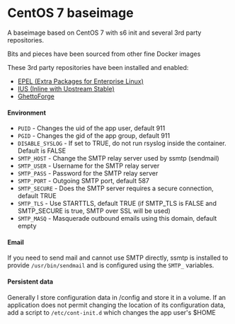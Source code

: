 CentOS 7 baseimage
==================

A baseimage based on CentOS 7 with s6 init and several 3rd party repositories.

Bits and pieces have been sourced from other fine Docker images

These 3rd party repositories have been installed and enabled:

- [EPEL (Extra Packages for Enterprise Linux)](https://fedoraproject.org/wiki/EPEL)
- [IUS (Inline with Upstream Stable)](https://ius.io/)
- [GhettoForge](http://ghettoforge.org/index.php/Main_Page)

#### Environment

- `PUID` - Changes the uid of the app user, default 911
- `PGID` - Changes the gid of the app group, default 911
- `DISABLE_SYSLOG` - If set to TRUE, do not run rsyslog inside the container. Default is FALSE
- `SMTP_HOST` - Change the SMTP relay server used by ssmtp (sendmail) 
- `SMTP_USER` - Username for the SMTP relay server
- `SMTP_PASS` - Password for the SMTP relay server
- `SMTP_PORT` - Outgoing SMTP port, default 587
- `SMTP_SECURE` - Does the SMTP server requires a secure connection, default TRUE
- `SMTP_TLS` - Use STARTTLS, default TRUE (if SMTP_TLS is FALSE and SMTP_SECURE is true, SMTP over SSL will be used)
- `SMTP_MASQ` - Masquerade outbound emails using this domain, default empty

#### Email

If you need to send mail and cannot use SMTP directly, ssmtp is installed to provide `/usr/bin/sendmail` and is configured using the `SMTP_` variables.

#### Persistent data

Generally I store configuration data in /config and store it in a volume. If an application does not permit changing the location of its configuration data, add a script to `/etc/cont-init.d` which changes the app user's $HOME

